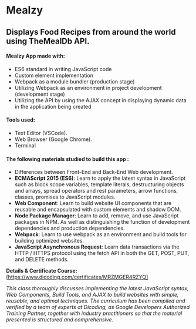 # Mealzy
## Displays Food Recipes from around the world using TheMealDb API.

#### Mealzy App made with:
- ES6 standard in writing JavaScript code
- Custom element implementation
- Webpack as a module bundler (production stage)
- Utilizing Webpack as an environment in project development (development stage)
- Utilizing the API by using the AJAX concept in displaying dynamic data in the application being created

#### Tools used:
- Text Editor (VSCode).
- Web Browser (Google Chrome).
- Terminal

#### The following materials studied to build this app :
- Differences between Front-End and Back-End Web development.
- **ECMAScript 2015 (ES6)**: Learn to apply the latest syntax in JavaScript such as block scope variables, template literals, destructuring objects and arrays, spread operators and rest parameters, arrow functions, classes, promises to JavaScript modules.
- **Web Component**: Learn to build website UI components that are reusable and encapsulated with custom elements and shadow DOM.
- **Node Package Manager**: Learn to add, remove, and use JavaScript packages in NPM. As well as distinguishing the function of development dependencies and production dependencies.
- **Webpack**: Learn to use webpack as an environment and build tools for building optimized websites.
- **JavaScript Asynchronous Request**: Learn data transactions via the HTTP / HTTPS protocol using the fetch API in both the GET, POST, PUT, and DELETE methods.

**Details & Certificate Course:**
[https://www.dicoding.com/certificates/MRZMGER4RZYQ]

_This class thoroughly discusses implementing the latest JavaScript syntax, Web Components, Build Tools, and AJAX to build websites with simple, reusable, and optimal techniques. The curriculum has been compiled and verified by a team of experts at Dicoding, as Google Developers Authorized Training Partner, together with industry practitioners so that the material presented is structured and comprehensive._
